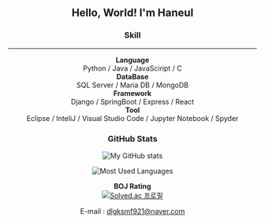 <div align="center">

## Hello, World! I'm Haneul

<!--
**dee021/dee021** is a ✨ _special_ ✨ repository because its `README.md` (this file) appears on your GitHub profile.

Here are some ideas to get you started:

- 🔭 I’m currently working on ...
- 🌱 I’m currently learning ...
- 👯 I’m looking to collaborate on ...
- 🤔 I’m looking for help with ...
- 💬 Ask me about ...
- 📫 How to reach me: ...
- 😄 Pronouns: ...
- ⚡ Fun fact: ...
-->

### Skill
<hr>
<b>Language</b><br>
Python / Java / JavaSciript / C<br>
<b>DataBase</b><br>
SQL Server / Maria DB / MongoDB<br>
<b>Framework</b><br>
Django / SpringBoot / Express / React<br>
<b>Tool</b><br>
Eclipse / InteliJ / Visual Studio Code / Jupyter Notebook / Spyder

### GitHub Stats
![My GitHub stats](https://github-readme-stats.vercel.app/api?username=dee021&hide=contribs,prs&theme=dark&show_icons=true)

<!--
[![Most Used Languages](https://github-readme-stats.vercel.app/api/top-langs/?username=dee021&layout=pie)](https://github.com/dee021/github-readme-stats&size_weight=0.5&count_weight=0.5)
-->
![Most Used Languages](https://github-readme-stats.vercel.app/api/top-langs/?username=dee021&size_weight=0.5&count_weight=0.5)


<b>BOJ Rating</b><br>
[![Solved.ac
프로필](http://mazassumnida.wtf/api/generate_badge?boj=dee21)](https://solved.ac/dee21)

E-mail : dlgksmf921@naver.com

</div>
